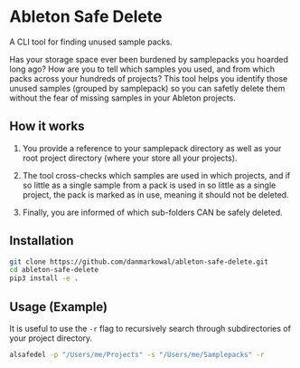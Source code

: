 # Ableton Safe Delete

A CLI tool for finding unused sample packs.

Has your storage space ever been burdened by samplepacks you hoarded long ago? How are you to tell which samples you used, and from which packs across your hundreds of projects? This tool helps you identify those unused samples (grouped by samplepack) so you can safetly delete them without the fear of missing samples in your Ableton projects.

## How it works

1. You provide a reference to your samplepack directory as well as your root project directory (where your store all your projects).

2. The tool cross-checks which samples are used in which projects, and if so little as a single sample from a pack is used in so little as a single project, the pack is marked as in use, meaning it should not be deleted.

3. Finally, you are informed of which sub-folders CAN be safely deleted.

## Installation

```bash
git clone https://github.com/danmarkowal/ableton-safe-delete.git
cd ableton-safe-delete
pip3 install -e .
```

## Usage (Example)

It is useful to use the `-r` flag to recursively search through subdirectories of your project directory.

```bash
alsafedel -p "/Users/me/Projects" -s "/Users/me/Samplepacks" -r
```
